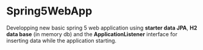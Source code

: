 # Spring5WebApp
Developping new basic spring 5 web application using **starter data JPA**, **H2 data base** (in memory db) 
and the **ApplicationListener** interface for inserting data while the application starting.
